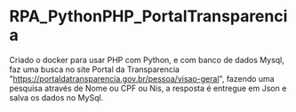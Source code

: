 # RPA_PythonPHP_PortalTransparencia
Criado o docker para usar PHP com Python, e com banco de dados Mysql, faz uma busca no site Portal da Transparencia "https://portaldatransparencia.gov.br/pessoa/visao-geral", fazendo uma pesquisa através de Nome ou CPF ou Nis, a resposta é entregue em Json e salva os dados no MySql.
